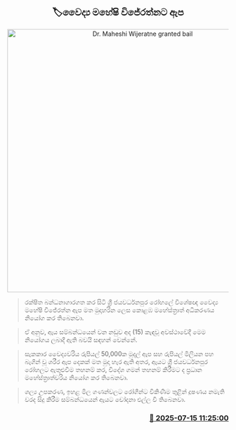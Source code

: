 <p align='center'><b><h2 align='center' title='Dr. Maheshi Wijeratne granted bail'>🏷වෛද්‍ය මහේෂි විජේරත්න‍ට ඇප</h2></b></p>
<p align='center'><img src='https://helakuru.sgp1.cdn.digitaloceanspaces.com/esana/images/lib/court-2.jpg' width='600' alt='Dr. Maheshi Wijeratne granted bail'></p>

> රක්ෂිත බන්ධනාගාරගත කර සිටි ශ්‍රී ජයවර්ධනපුර රෝහලේ විශේෂඥ වෛද්‍ය මහේෂි විජේරත්න ඇප මත මුදාහරින ලෙස කොළඹ මහේස්ත්‍රාත් අධිකරණය නියෝග කර තිබෙනවා.

> ඒ අනුව, ඇය සම්බන්ධයෙන් වන නඩුව අද (15) කැඳවූ අවස්ථාවේදී මෙම නියෝගය ලබාදී ඇති බවයි සඳහන් වෙන්නේ.

> සැකකාර ‍වෛද්‍යවරිය රුපියල් 50,000ක මුදල් ඇප සහ රුපියල් මිලියන පහ බැගින් වූ ශරීර ඇප දෙකක් මත මුදා හැර ඇති අතර, ඇයට ශ්‍රී ජයවර්ධනපුර රෝහලට ඇතුළුවීම තහනම් කර, විදේශ ගමන් තහනම් කිරීමට ද ප්‍රධාන මහේස්ත්‍රාත්වරිය නියෝග කර තිබෙනවා.

> ශල්‍ය උපකරණ, ඉහළ මිල ගණන්වලට රෝගීන්ට විකිණීම තුළින් දූෂණය නමැති වරද සිදු කිරීම සම්බන්ධයෙන් ඇයට චෝදනා එල්ල වී තිබෙනවා.



<h3 align='right'><a href='https://www.helakuru.lk/esana/p/111863/'>📅 2025-07-15 11:25:00</a></h3>
